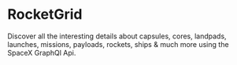 # RocketGrid
Discover all the interesting details about capsules, cores, landpads, launches, missions, payloads, rockets, ships &amp; much more using the SpaceX GraphQl Api.
